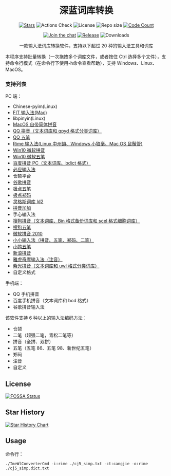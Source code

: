 <div align="center">

# 深蓝词库转换

[![Stars](https://img.shields.io/github/stars/studyzy/imewlconverter)](https://github.com/studyzy/imewlconverter/stargazers)
![Actions Check](https://github.com/studyzy/imewlconverter/actions/workflows/commit.yml/badge.svg)
![License](https://img.shields.io/github/license/studyzy/imewlconverter)
![Repo size](https://img.shields.io/github/repo-size/studyzy/imewlconverter)
[![Code Count](https://tokei.rs/b1/github/studyzy/imewlconverter)](https://github.com/studyzy/imewlconverter)

[![Join the chat](https://badges.gitter.im/studyzy/imewlconverter.svg)](https://gitter.im/studyzy/imewlconverter?utm_source=badge&utm_medium=badge&utm_campaign=pr-badge&utm_content=badge)
[![Release](https://badgen.net/github/release/studyzy/imewlconverter)](https://github.com/studyzy/imewlconverter/releases)
![Downloads](https://badgen.net/github/assets-dl/studyzy/imewlconverter)

一款输入法词库转换软件，支持以下超过 20 种的输入法工具和词库

</div>

本程序支持批量转换（一次拖拽多个词库文件，或者按住 Ctrl 选择多个文件），支持命令行模式（在命令行下使用-h命令查看帮助），支持 Windows、Linux、MacOS。

### 支持列表

PC 端：

- Chinese-pyim(Linux)
- [FIT 输入法(Mac)](https://github.com/studyzy/imewlconverter/wiki/FIT)
- libpinyin(Linux)
- [MacOS 自带简体拼音](https://github.com/studyzy/imewlconverter/wiki/MacPlist)
- [QQ 拼音（文本词库和 qpyd 格式分类词库）](https://github.com/studyzy/imewlconverter/wiki/QQ_Pinyin_Win)
- [QQ 五笔](https://github.com/studyzy/imewlconverter/wiki/QQ_Wubi)
- [Rime 输入法(Linux 中州韻、Windows 小狼毫、Mac OS 鼠鬚管)](https://github.com/studyzy/imewlconverter/wiki/Rime)
- [Win10 微软拼音](https://github.com/studyzy/imewlconverter/wiki/Win10Ms_Pinyin)
- [Win10 微软五笔](https://github.com/studyzy/imewlconverter/wiki/Win10Ms_Wubi)
- [百度拼音 PC（文本词库、bdict 格式）](https://github.com/studyzy/imewlconverter/wiki/Baidu_PC)
- [必应输入法](https://github.com/studyzy/imewlconverter/wiki/Engkoo)
- 仓颉平台
- [谷歌拼音](https://github.com/studyzy/imewlconverter/wiki/Google_Pinyin)
- [极点五笔](https://github.com/studyzy/imewlconverter/wiki/Jidian)
- [极点郑码](https://github.com/studyzy/imewlconverter/wiki/Jidian)
- [灵格斯词库 ld2](https://github.com/studyzy/imewlconverter/wiki/Lingoes_Ld2)
- [拼音加加](https://github.com/studyzy/imewlconverter/wiki/Pinyin_Jiajia)
- 手心输入法
- [搜狗拼音（文本词库、Bin 格式备份词库和 scel 格式细胞词库）](https://github.com/studyzy/imewlconverter/wiki/Sougou_Pinyin)
- [搜狗五笔](https://github.com/studyzy/imewlconverter/wiki/Sougou_Wubi)
- [微软拼音 2010](https://github.com/studyzy/imewlconverter/wiki/Ms_Pinyin)
- [小小输入法（拼音、五笔、郑码、二笔）](https://github.com/studyzy/imewlconverter/wiki/Xiaoxiao)
- [小鸭五笔](https://github.com/studyzy/imewlconverter/wiki/Xiaoya_Wubi)
- [新浪拼音](https://github.com/studyzy/imewlconverter/wiki/Sina_Pinyin)
- [雅虎奇摩输入法（注音）](https://github.com/studyzy/imewlconverter/wiki/Yahoo)
- [紫光拼音（文本词库和 uwl 格式分类词库）](https://github.com/studyzy/imewlconverter/wiki/Ziguang_Pinyin)
- 自定义格式

手机端：

- QQ 手机拼音
- 百度手机拼音（文本词库和 bcd 格式）
- 谷歌拼音输入法

该软件支持 6 种以上的输入法编码方法：

- 仓颉
- 二笔（超强二笔，青松二笔等）
- 拼音（全拼、双拼）
- 五笔（五笔 86、五笔 98、新世纪五笔）
- 郑码
- 注音
- 自定义

## License

[![FOSSA Status](https://app.fossa.com/api/projects/git%2Bgithub.com%2Fstudyzy%2Fimewlconverter.svg?type=large)](https://app.fossa.com/projects/git%2Bgithub.com%2Fstudyzy%2Fimewlconverter?ref=badge_large)

## Star History

[![Star History Chart](https://api.star-history.com/svg?repos=studyzy/imewlconverter&type=Date)](https://star-history.com/#studyzy/imewlconverter&Date)

## Usage

命令行：
```shell
./ImeWlConverterCmd -i:rime ./cj5_simp.txt -ct:cangjie -o:rime ./cj5_simp.dict.txt
```
